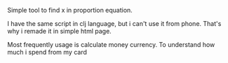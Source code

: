 Simple tool to find x in proportion equation.

I have the same script in clj language, but i can't use it from phone. That's why i remade it in simple html page.

Most frequently usage is calculate money  currency. To understand how much i spend from my card